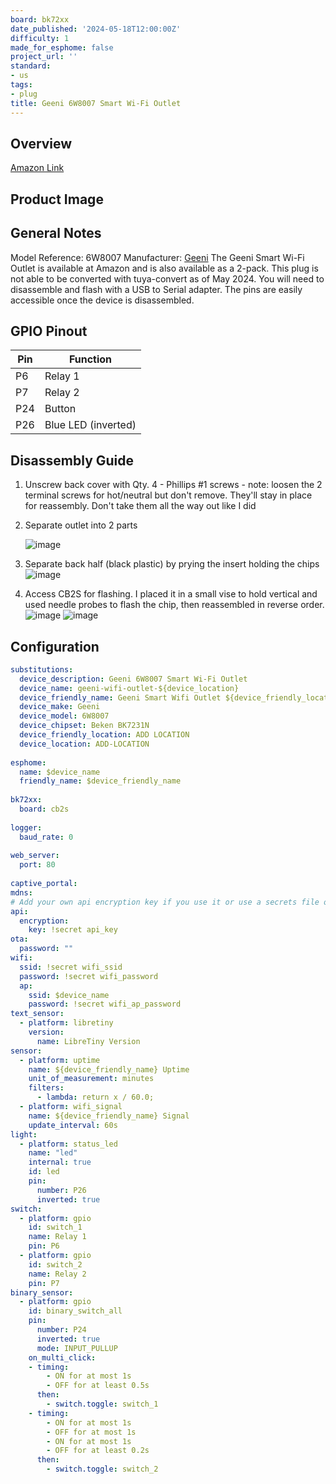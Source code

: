 ```yaml
---
board: bk72xx
date_published: '2024-05-18T12:00:00Z'
difficulty: 1
made_for_esphome: false
project_url: ''
standard:
- us
tags:
- plug
title: Geeni 6W8007 Smart Wi-Fi Outlet
---
```


## Overview

[Amazon Link](https://amzn.to/4bL2H0S)

## Product Image

## General Notes

Model Reference: 6W8007
Manufacturer: [Geeni](https://mygeeni.com/)
The Geeni Smart Wi-Fi Outlet is available at Amazon and is also available as a 2-pack.
This plug is not able to be converted with tuya-convert as of May 2024. You will need to disassemble and flash with a USB to Serial adapter. The pins are easily accessible once the device is disassembled.

## GPIO Pinout

| Pin    | Function              |
| ------ | --------------------- |
| P6     | Relay 1               |
| P7     | Relay 2               |
| P24    | Button                |
| P26    | Blue LED (inverted)   |

## Disassembly Guide

1) Unscrew back cover with Qty. 4 - Phillips #1 screws - note: loosen the 2 terminal screws for hot/neutral but don't remove. They'll stay in place for reassembly. Don't take them all the way out like I did
   
2) Separate outlet into 2 parts
   
   ![image](geeni-6w8007-3-cover-off-front.jpg)
3) Separate back half (black plastic) by prying the insert holding the chips
   ![image](geeni-6w8007-4-prying-out.jpg)
4) Access CB2S for flashing. I placed it in a small vise to hold vertical and used needle probes to flash the chip, then reassembled in reverse order.
   ![image](geeni-6w8007-5-CB2S.jpg)
   ![image](geeni-6w8007-6-CB2S-pins.jpg)

## Configuration

```yaml
substitutions:
  device_description: Geeni 6W8007 Smart Wi-Fi Outlet
  device_name: geeni-wifi-outlet-${device_location}
  device_friendly_name: Geeni Smart Wifi Outlet ${device_friendly_location}
  device_make: Geeni
  device_model: 6W8007
  device_chipset: Beken BK7231N
  device_friendly_location: ADD LOCATION
  device_location: ADD-LOCATION
  
esphome:
  name: $device_name
  friendly_name: $device_friendly_name
  
bk72xx:
  board: cb2s
  
logger:
  baud_rate: 0
  
web_server:
  port: 80
  
captive_portal:
mdns:
# Add your own api encryption key if you use it or use a secrets file one, your choice
api:
  encryption:
    key: !secret api_key
ota:
  password: ""
wifi:
  ssid: !secret wifi_ssid
  password: !secret wifi_password
  ap:
    ssid: $device_name
    password: !secret wifi_ap_password
text_sensor:
  - platform: libretiny
    version:
      name: LibreTiny Version
sensor:
  - platform: uptime
    name: ${device_friendly_name} Uptime
    unit_of_measurement: minutes
    filters:
      - lambda: return x / 60.0;
  - platform: wifi_signal
    name: ${device_friendly_name} Signal
    update_interval: 60s
light:
  - platform: status_led
    name: "led"
    internal: true
    id: led
    pin:
      number: P26
      inverted: true
switch:
  - platform: gpio
    id: switch_1
    name: Relay 1
    pin: P6
  - platform: gpio
    id: switch_2
    name: Relay 2
    pin: P7
binary_sensor:
  - platform: gpio
    id: binary_switch_all
    pin:
      number: P24
      inverted: true
      mode: INPUT_PULLUP
    on_multi_click:
    - timing:
        - ON for at most 1s
        - OFF for at least 0.5s
      then:
        - switch.toggle: switch_1
    - timing:
        - ON for at most 1s
        - OFF for at most 1s
        - ON for at most 1s
        - OFF for at least 0.2s
      then:
        - switch.toggle: switch_2
```